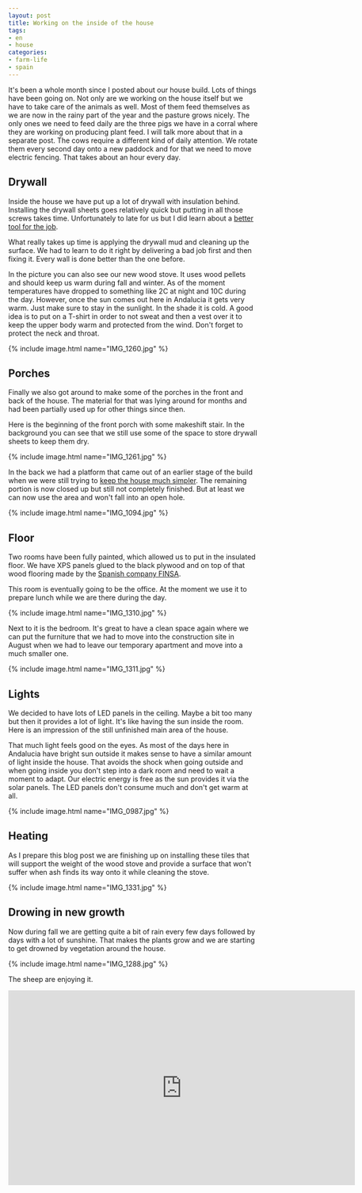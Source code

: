 ```yaml
---
layout: post
title: Working on the inside of the house
tags:
- en
- house
categories:
- farm-life
- spain
---
```

It's been a whole month since I posted about our house build. Lots of things have been going on. Not only are we working on the house itself but we have to take care of the animals as well. Most of them feed themselves as we are now in the rainy part of the year and the pasture grows nicely. The only ones we need to feed daily are the three pigs we have in a corral where they are working on producing plant feed. I will talk more about that in a separate post. The cows require a different kind of daily attention. We rotate them every second day onto a new paddock and for that we need to move electric fencing. That takes about an hour every day.

## Drywall
Inside the house we have put up a lot of drywall with insulation behind. Installing the drywall sheets goes relatively quick but putting in all those screws takes time. Unfortunately to late for us but I did learn about a [better tool for the job](https://www.amazon.com/Makita-XRF02Z-Lithium-Ion-Cordless-Screwdriver/dp/B010Q7FNZI).

What really takes up time is applying the drywall mud and cleaning up the surface. We had to learn to do it right by delivering a bad job first and then fixing it. Every wall is done better than the one before.

In the picture you can also see our new wood stove. It uses wood pellets and should keep us warm during fall and winter. As of the moment temperatures have dropped to something like 2C at night and 10C during the day. However, once the sun comes out here in Andalucia it gets very warm. Just make sure to stay in the sunlight. In the shade it is cold. A good idea is to put on a T-shirt in order to not sweat and then a vest over it to keep the upper body warm and protected from the wind. Don't forget to protect the neck and throat.

{% include image.html name="IMG_1260.jpg" %}


## Porches
Finally we also got around to make some of the porches in the front and back of the house. The material for that was lying around for months and had been partially used up for other things since then.

Here is the beginning of the front porch with some makeshift stair. In the background you can see that we still use some of the space to store drywall sheets to keep them dry.

{% include image.html name="IMG_1261.jpg" %}

In the back we had a platform that came out of an earlier stage of the build when we were still trying to [keep the house much simpler](/2018/06/23/adding-the-mongolian-yurt-to-the-building.html). The remaining portion is now closed up but still not completely finished. But at least we can now use the area and won't fall into an open hole.

{% include image.html name="IMG_1094.jpg" %}


## Floor
Two rooms have been fully painted, which allowed us to put in the insulated floor. We have XPS panels glued to the black plywood and on top of that wood flooring made by the [Spanish company FINSA](https://www.finsa.com/cs/Satellite?idiomaNav=en_US&c=CP_CatDiseno_P&pagename=FN_CatalogoProductos/CP_CatDiseno_P/CP_PTPortadaCatDiseno&cid=1426681569233).

This room is eventually going to be the office. At the moment we use it to prepare lunch while we are there during the day.

{% include image.html name="IMG_1310.jpg" %}

Next to it is the bedroom. It's great to have a clean space again where we can put the furniture that we had to move into the construction site in August when we had to leave our temporary apartment and move into a much smaller one.

{% include image.html name="IMG_1311.jpg" %}

## Lights
We decided to have lots of LED panels in the ceiling. Maybe a bit too many but then it provides a lot of light. It's like having the sun inside the room. Here is an impression of the still unfinished main area of the house.

That much light feels good on the eyes. As most of the days here in Andalucia have bright sun outside it makes sense to have a similar amount of light inside the house. That avoids the shock when going outside and when going inside you don't step into a dark room and need to wait a moment to adapt. Our electric energy is free as the sun provides it via the solar panels. The LED panels don't consume much and don't get warm at all.

{% include image.html name="IMG_0987.jpg" %}

## Heating
As I prepare this blog post we are finishing up on installing these tiles that will support the weight of the wood stove and provide a surface that won't suffer when ash finds its way onto it while cleaning the stove.

{% include image.html name="IMG_1331.jpg" %}

## Drowing in new growth
Now during fall we are getting quite a bit of rain every few days followed by days with a lot of sunshine. That makes the plants grow and we are starting to get drowned by vegetation around the house.

{% include image.html name="IMG_1288.jpg" %}

The sheep are enjoying it.

<iframe width="700" height="393" src="https://www.youtube.com/embed/e9TnVQwtn-M?rel=0" frameborder="0" allow="accelerometer; autoplay; encrypted-media; gyroscope; picture-in-picture" allowfullscreen></iframe>
